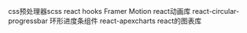css预处理器scss
react hooks
Framer Motion react动画库
react-circular-progressbar 环形进度条组件
react-apexcharts react的图表库